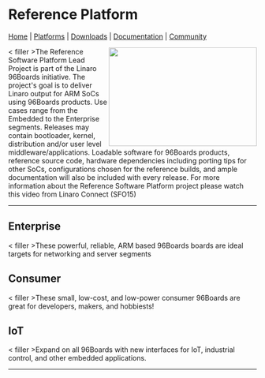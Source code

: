 # Reference Platform

[Home]() | [Platforms](Platforms/README.md) | [Downloads](Downloads/README.md) | [Documentation](Documentation/README.md) | [Community](Community/README.md)

<a href="http://connect.linaro.org/resource/sfo15/sfo15-104-the-96boards-software-reference-platform/" target="_blank"><img align="right" src="http://i.imgur.com/UzmaWUD.png" data-canonical-src="http://i.imgur.com/UzmaWUD.png" width="300" height="200" /></a>


< filler >The Reference Software Platform Lead Project is part of the Linaro 96Boards initiative. The project's goal is to deliver Linaro output for ARM SoCs using 96Boards products. Use cases range from the Embedded to the Enterprise segments. Releases may contain bootloader, kernel, distribution and/or user level middleware/applications. Loadable software for 96Boards products, reference source code, hardware dependencies including porting tips for other SoCs, configurations chosen for the reference builds, and ample documentation will also be included with every release.
For more information about the Reference Software Platform project please watch this video from Linaro Connect (SFO15)

***

## Enterprise

< filler >These powerful, reliable, ARM based 96Boards boards are ideal targets for networking and server segments

## Consumer

< filler >These small, low-cost, and low-power consumer 96Boards are great for developers, makers, and hobbiests!

## IoT

< filler >Expand on all 96Boards with new interfaces for IoT, industrial control, and other embedded applications.

***
